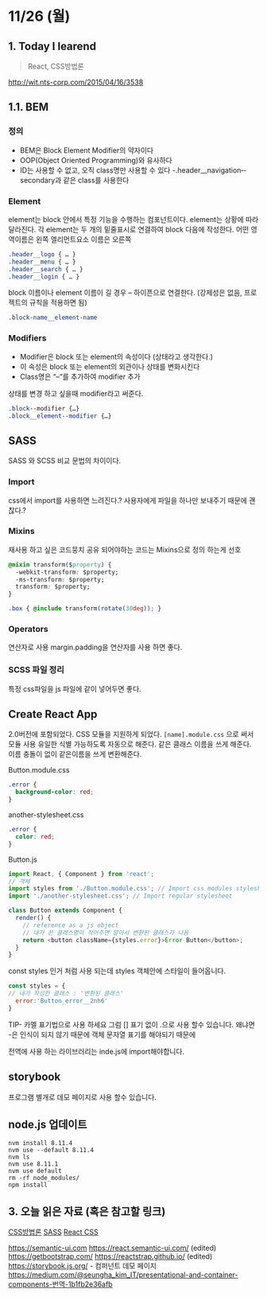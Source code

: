 # 11/26 (월)

## 1. Today I learend

> React, CSS방법론


http://wit.nts-corp.com/2015/04/16/3538
## 1.1. BEM

### 정의

- BEM은 Block Element Modifier의 약자이다
- OOP(Object Oriented Programming)와 유사하다
- ID는 사용할 수 없고, 오직 class명만 사용할 수 있다
-.header__navigation‐‐secondary과 같은 class를 사용한다

### Element

element는 block 안에서 특정 기능을 수행하는 컴포넌트이다. element는 상황에 따라 달라진다.
각 element는 두 개의 밑줄표시로 연결하여 block 다음에 작성한다.
어떤 영역이름은 왼쪽 엘리먼트요소 이름은 오른쪽 
```css
.header__logo { … }
.header__menu { … }
.header__search { … }
.header__login { … }
```

block 이름이나 element 이름이 길 경우 – 하이픈으로 연결한다. (강제성은 없음, 프로젝트의 규칙을 적용하면 됨)
```CSS
.block-name__element-name
```

### Modifiers

- Modifier은 block 또는 element의 속성이다 (상태라고 생각한다.)
- 이 속성은 block 또는 element의 외관이나 상태를 변화시킨다
- Class명은 “–“를 추가하여 modifier 추가

상태를 변경 하고 싶을때 modifier라고 써준다. 

```css
.block‐‐modifier {…}
.block__element--modifier {…}
```

## SASS

SASS 와 SCSS 비교 
문법의 차이이다.

### Import

css에서 import를 사용하면 느려진다.? 
사용자에게 파일을 하나만 보내주기 때문에 괜찮다.?


### Mixins

재사용 하고 싶은 코드뭉치 
공유 되어야하는 코드는 Mixins으로 정의 하는게 선호 

```css
@mixin transform($property) {
  -webkit-transform: $property;
  -ms-transform: $property;
  transform: $property;
}

.box { @include transform(rotate(30deg)); }
```
### Operators
연산자로 사용 
margin.padding을 연산자를 사용 하면 좋다.

### SCSS 파일 정리
특정 css파일을 js 파일에 같이 넣어두면 좋다.

## Create React App
2.0버전에 포함되었다. CSS 모듈을 지원하게 되었다. 
`[name].module.css` 으로 써서 모듈 사용 
유일한 식별 가능하도록 자동으로 해준다.
같은 클래스 이름을 쓰게 해준다. 이름 충돌이 없이 같은이름을 쓰게 변환해준다. 

Button.module.css
```css
.error {
  background-color: red;
}
```
another-stylesheet.css
```css
.error {
  color: red;
}
```
Button.js
```js
import React, { Component } from 'react';
// 객체
import styles from './Button.module.css'; // Import css modules stylesheet as styles
import './another-stylesheet.css'; // Import regular stylesheet

class Button extends Component {
  render() {
    // reference as a js object
    // 내가 쓴 클래스명이 적어주면 알아서 변환된 클래스가 나옴
    return <button className={styles.error}>Error Button</button>;
  }
}
```

const styles 인거 처럼 사용 되는데 
styles 객체안에 스타일이 들어옵니다. 
```js
const styles = {
// 내가 작성한 클래스 : '변환된 클래스' 
  error:'Button_error__2nh6'
}
```

TIP- 카멜 표기법으로 사용 하세요 그럼 [] 표기 없이 .으로 사용 할수 있습니다. 왜냐면 -은 인식이 되지 않기 때문에 객체 문자열 표기를 해야되기 때문에 

전역에 사용 하는 라이브러리는 inde.js에 import해야합니다. 

## storybook
프로그램 별개로 데모 페이지로 사용 할수 있습니다. 

## node.js 업데이트
```
nvm install 8.11.4
nvm use --default 8.11.4
nvm ls
nvm use 8.11.1
nvm use default
rm -rf node_modules/
npm install
```

## 3. 오늘 읽은 자료 (혹은 참고할 링크)

[CSS방법론](http://wit.nts-corp.com/2015/04/16/3538)
[SASS](https://sass-lang.com/guide)
[React CSS](https://facebook.github.io/create-react-app/docs/adding-a-stylesheet)

https://semantic-ui.com
https://react.semantic-ui.com/ (edited)
https://getbootstrap.com/
https://reactstrap.github.io/ (edited)
https://storybook.js.org/ - 컴퍼넌트 데모 페이지
https://medium.com/@seungha_kim_IT/presentational-and-container-components-번역-1b1fb2e36afb